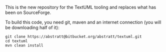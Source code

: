 This is the new repository for the TextUML tooling and replaces what has been on SourceForge.

To build this code, you need git, maven and an internet connection (you will be downloading half of it):

    git clone https://abstratt@bitbucket.org/abstratt/textuml.git
    cd textuml
    mvn clean install